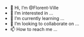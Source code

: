- 👋 Hi, I’m @Florent-Ville
- 👀 I’m interested in ...
- 🌱 I’m currently learning ...
- 💞️ I’m looking to collaborate on ...
- 📫 How to reach me ...

<!---
Florent-Ville/Florent-Ville is a ✨ special ✨ repository because its `README.md` (this file) appears on your GitHub profile.
You can click the Preview link to take a look at your changes.
--->
